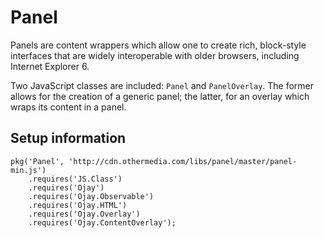 Panel
=====

Panels are content wrappers which allow one to create rich, block-style
interfaces that are widely interoperable with older browsers, including
Internet Explorer 6.

Two JavaScript classes are included: `Panel` and `PanelOverlay`. The former
allows for the creation of a generic panel; the latter, for an overlay which
wraps its content in a panel.


Setup information
-----------------

    pkg('Panel', 'http://cdn.othermedia.com/libs/panel/master/panel-min.js')
        .requires('JS.Class')
        .requires('Ojay')
        .requires('Ojay.Observable')
        .requires('Ojay.HTML')
        .requires('Ojay.Overlay')
        .requires('Ojay.ContentOverlay');
